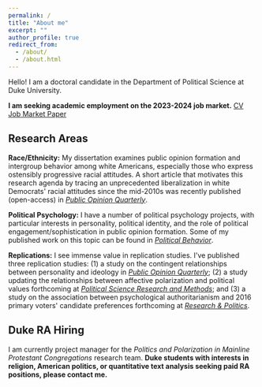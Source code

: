 ```yaml
---
permalink: /
title: "About me"
excerpt: ""
author_profile: true
redirect_from: 
  - /about/
  - /about.html
---
```


Hello! I am a doctoral candidate in the Department of Political Science at Duke University.

**I am seeking academic employment on the 2023-2024 job market.** [CV](https://trentoll.github.io/files/06.26.2023.pdf) [Job Market Paper](https://preprints.apsanet.org/engage/apsa/article-details/6488b1c9be16ad5c57e1ae90) 

## Research Areas
**Race/Ethnicity:** My dissertation examines public opinion formation and intergroup behavior among white Americans, especially those who express ostensibly progressive racial attitudes. A short article that motivates this research agenda by tracing an unprecedented liberalization in white Democrats' racial attitudes since the mid-2010s was recently published (open-access) in [*Public Opinion Quarterly*](https://academic.oup.com/poq/article/86/S1/576/6617224). 

**Political Psychology:** I have a number of political psychology projects, with particular interests in personality, political identity, and the role of political engagement/sophistication in public opinion formation. Some of my published work on this topic can be found in [*Political Behavior*](https://link.springer.com/article/10.1007/s11109-022-09828-9). 

**Replications:** I see immense value in replication studies. I've published three replication studies: (1) a study on the contingent relationships between personality and ideology in [*Public Opinion Quarterly*](https://academic.oup.com/poq/article-abstract/86/2/369/6575714); (2) a study updating the relationships between affective polarization and political values forthcoming at [*Political Science Research and Methods*](https://trentoll.github.io/files/psrm_values_05.24.23.pdf); and (3) a study on the association between psychological authoritarianism and 2016 primary voters' candidate preferences forthcoming at [*Research & Politics*](https://trentoll.github.io/files/auth_2016primaries_05.24.23.pdf). 

## Duke RA Hiring
I am currently project manager for the *Politics and Polarization in Mainline Protestant Congregations* research team. **Duke students with interests in religion, American politics, or quantitative text analysis seeking paid RA positions, please contact me.** 

